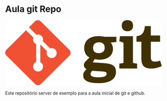 # Aula git Repo

![Alt text](git-logo.png)

Este repositório server de exemplo para a aula inicial de git e github.
